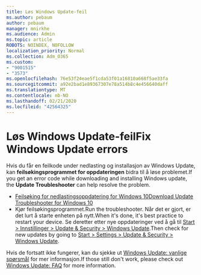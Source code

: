 ```yaml
---
title: Løs Windows Update-feil
ms.author: pebaum
author: pebaum
manager: mnirkhe
ms.audience: Admin
ms.topic: article
ROBOTS: NOINDEX, NOFOLLOW
localization_priority: Normal
ms.collection: Adm_O365
ms.custom:
- "9001515"
- "3573"
ms.openlocfilehash: 76e53f24eae5f1cda53f01a16810a668f5ae33fa
ms.sourcegitcommit: a92e2bad1e89367307e78a514b8c4e456640daff
ms.translationtype: MT
ms.contentlocale: nb-NO
ms.lasthandoff: 02/21/2020
ms.locfileid: "42564325"
---
```

# <a name="fix-windows-update-errors"></a><span data-ttu-id="84338-102">Løs Windows Update-feil</span><span class="sxs-lookup"><span data-stu-id="84338-102">Fix Windows Update errors</span></span>

<span data-ttu-id="84338-103">Hvis du får en feilkode under nedlasting og installasjon av Windows Update, kan **feilsøkingsprogrammet for oppdateringen** bidra til å løse problemet.</span><span class="sxs-lookup"><span data-stu-id="84338-103">If you get an error code while downloading and installing Windows update, the **Update Troubleshooter** can help resolve the problem.</span></span>

- [<span data-ttu-id="84338-104">Feilsøking for nedlastingsoppdatering for Windows 10</span><span class="sxs-lookup"><span data-stu-id="84338-104">Download Update Troubleshooter for Windows 10</span></span>](https://support.microsoft.com/en-us/help/4027322/windows-update-troubleshooter)
- <span data-ttu-id="84338-105">Kjør feilsøkingsprogrammet.</span><span class="sxs-lookup"><span data-stu-id="84338-105">Run the troubleshooter.</span></span> <span data-ttu-id="84338-106">Når det er gjort, er det lurt å starte enheten på nytt.</span><span class="sxs-lookup"><span data-stu-id="84338-106">When it's done, it's best practice to restart your device.</span></span> <span data-ttu-id="84338-107">Se deretter etter nye oppdateringer ved å gå til [Start > Innstillinger > Update & Security > Windows Update](ms-settings:windowsupdate).</span><span class="sxs-lookup"><span data-stu-id="84338-107">Then check for new updates by going to [Start > Settings > Update & Security > Windows Update](ms-settings:windowsupdate).</span></span>

<span data-ttu-id="84338-108">Hvis de fortsatt ikke fungerer, kan du sjekke ut [Windows Update: vanlige spørsmål](https://support.microsoft.com/help/12373/windows-update-faq) for mer informasjon.</span><span class="sxs-lookup"><span data-stu-id="84338-108">If those still don't work, please check out [Windows Update: FAQ](https://support.microsoft.com/help/12373/windows-update-faq) for more information.</span></span>
